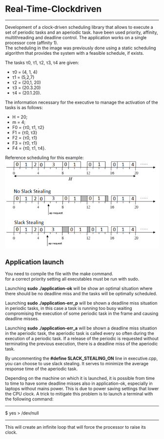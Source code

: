 # Real-Time-Clockdriven
***
Development of a clock-driven scheduling library that allows to execute a set of periodic tasks and an aperiodic task. have been used priority, affinity, multithreading and deadline control. The application works on a single processor core (affinity 1).<br>
The scheduling in the image was previously done using a static scheduling algorithm that provides the system with a feasible schedule, if exists.

The tasks τ0, τ1, τ2, τ3, τ4  are given:
- τ0 = (4, 1, 4)
- τ1 = (5,2,7)
- τ2 = (20,1, 20)
- τ3 = (20.3.20)
- τ4 = (20.1.20).

The information necessary for the executive to manage the activation of the tasks is as follows: 
- H = 20;
- m = 4;
- F0 = {τ0, τ1, τ2} 
- F1 = {τ0, τ3}
- F2 = {τ0, τ1}
- F3 = {τ0, τ1}
- F4 = {τ0, τ1, τ4}.

Reference scheduling for this example:<br>
![](clock-driven-scheduling.png)

## Application launch
You need to compile the file with the make command. <br>
for a correct priority setting all executables must be run with sudo. <br>

Launching <b>sudo ./application-ok</b> will be show an optimal situation where there should be no deadline miss and the tasks will be optimally scheduled. 

Launching <b>sudo ./application-err_p</b> will be shown a deadline miss situation in periodic tasks, in this case a task is running too busy waiting compromising the execution of some periodic task in the frame and causing deadline misses.<br>

Launching <b>sudo ./application-err_a</b> will be shown a deadline miss situation in the aperiodic task, the aperiodic task is called every so often during the execution of a periodic task. If a release of the periodic is requested without terminating the previous execution, there is a deadline miss of the aperiodic task.<br>

By uncommenting the <b>#define SLACK_STEALING_ON</b> line in executive.cpp, you can choose to use slack stealing. It serves to minimize the average response time of the aperiodic task.
<br>

Depending on the machine on which it is launched, it is possible from time to time to have some deadline misses also in application-ok, especially in laptops without mains power. This is due to power saving settings that lower the CPU clock. A trick to mitigate this problem is to launch a terminal with the following command:<br>

------------------------------------
$ yes > /dev/null

------------------------------------
This will create an infinite loop that will force the processor to raise its clock.<br>

